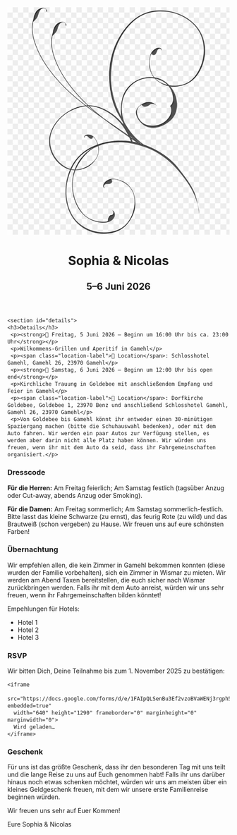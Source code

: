 <html lang="en">
<head>
  <meta charset="UTF-8" />
  <meta name="viewport" content="width=device-width, initial-scale=1.0" />
  <title>Sophia & Nicolas Hochzeit</title>
  <link rel="stylesheet" href="style.css" />
  <link href="https://fonts.googleapis.com/css2?family=Merriweather&family=Playfair+Display:wght@700&display=swap" rel="stylesheet">
</head>
<body>
<img src="assets/images/image.png" alt="Floral Drawing" class="side-drawing" />
  <header>
    <h1>Sophia & Nicolas</h1>
    <h2>5–6 Juni 2026</h2>
  </header>

    <section id="details">
    <h3>Details</h3>
     <p><strong>📅 Freitag, 5 Juni 2026 – Beginn um 16:00 Uhr bis ca. 23:00 Uhr</strong></p>
     <p>Wilkommens-Grillen und Aperitif in Gamehl</p>
     <p><span class="location-label">📍 Location</span>: Schlosshotel Gamehl, Gamehl 26, 23970 Gamehl</p>
     <p><strong>📅 Samstag, 6 Juni 2026 – Beginn um 12:00 Uhr bis open end</strong></p>
     <p>Kirchliche Trauung in Goldebee mit anschließendem Empfang und Feier in Gamehl</p>
     <p><span class="location-label">📍 Location</span>: Dorfkirche Goldebee, Goldebee 1, 23970 Benz und anschließend Schlosshotel Gamehl, Gamehl 26, 23970 Gamehl</p>
     <p>Von Goldebee bis Gamehl könnt ihr entweder einen 30-minütigen Spaziergang machen (bitte die Schuhauswahl bedenken), oder mit dem Auto fahren. Wir werden ein paar Autos zur Verfügung stellen, es werden aber darin nicht alle Platz haben können. Wir würden uns freuen, wenn ihr mit dem Auto da seid, dass ihr Fahrgemeinschaften organisiert.</p>
  </section>
  
   <section id="Dresscode">
  <h3>Dresscode</h3>
  <p><strong>Für die Herren:</strong> Am Freitag feierlich; Am Samstag festlich (tagsüber Anzug oder Cut-away, abends Anzug oder Smoking).</p>
  <p><strong>Für die Damen:</strong> Am Freitag sommerlich; Am Samstag sommerlich-festlich. Bitte lasst das kleine Schwarze (zu ernst), das feurig Rote (zu wild) und das Brautweiß (schon vergeben) zu Hause. Wir freuen uns auf eure schönsten Farben!</p>
</section>

 <section id="Übernachtung">
  <h3>Übernachtung</h3>
  <p>Wir empfehlen allen, die kein Zimmer in Gamehl bekommen konnten (diese wurden der Familie vorbehalten), sich ein Zimmer in Wismar zu mieten. Wir werden am Abend Taxen bereitstellen, die euch sicher nach Wismar zurückbringen werden. Falls ihr mit dem Auto anreist, würden wir uns sehr freuen, wenn ihr Fahrgemeinschaften bilden könntet!</p>
   <p>Empehlungen für Hotels:</p>
   <ul class="flower-list">
  <li>Hotel 1</li>
  <li>Hotel 2</li>
  <li>Hotel 3</li>
</ul>
</section>

  <section id="rsvp">
    <h3>RSVP</h3>
    <p>Wir bitten Dich, Deine Teilnahme bis zum 1. November 2025 zu bestätigen:</p>

    <iframe 
      src="https://docs.google.com/forms/d/e/1FAIpQLSenBu3Ef2vzoBVaWENj3rgph5LsBBgLZ7NyGDs5ZcTqf1ZkhQ/viewform?embedded=true" 
      width="640" height="1290" frameborder="0" marginheight="0" marginwidth="0">
      Wird geladen…
    </iframe> 
  </section>

 <section id="Geschenk">
  <h3>Geschenk</h3>
  <p>Für uns ist das größte Geschenk, dass ihr den besonderen Tag mit uns teilt und die lange Reise zu uns auf Euch genommen habt! Falls ihr uns darüber hinaus noch etwas schenken möchtet, würden wir uns am meisten über ein kleines Geldgeschenk freuen, mit dem wir unsere erste Familienreise beginnen würden.</p>
</section>

<footer>
  <p>Wir freuen uns sehr auf Euer Kommen!</p>
  <p>Eure Sophia & Nicolas</p>
</footer>

</body>
</html>

